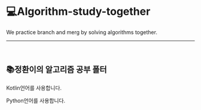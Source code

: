 # 💻Algorithm-study-together
<p>We practice branch and merg by solving algorithms together.</p>

---
<br>

## 📚정환이의 알고리즘 공부 폴터
<p> Kotlin언어를 사용합니다.</p>
<p> Python언어를 사용합니다.</p>

